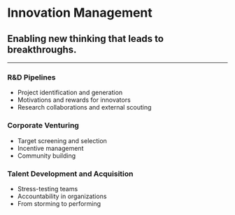 # Innovation Management
## Enabling new thinking that leads to breakthroughs.
---
### R&D Pipelines
  - Project identification and generation
  - Motivations and rewards for innovators
  - Research collaborations and external scouting
### Corporate Venturing
  - Target screening and selection
  - Incentive management
  - Community building
### Talent Development and Acquisition
  - Stress-testing teams
  - Accountability in organizations
  - From storming to performing

